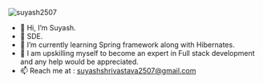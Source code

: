 <p align="left"> <img src="https://komarev.com/ghpvc/?username=suyash2507&label=Profile%20views&color=blueviolet&style=flat" alt="suyash2507" /> </p>


- 👋 Hi, I’m Suyash. 
- 🌱 SDE.
- 🔭 I’m currently learning Spring framework along with Hibernates.
- 💬 I am upskilling myself to become an expert in Full stack development and any help would be appreciated.
- 📫 Reach me at : suyashshrivastava2507@gmail.com
<!--- 👀 I’m interested in programming in Java
- 🌱 I’m currently learning Spring framework. 
-->
<!--
**Suyash2507/Suyash2507** is a ✨ _special_ ✨ repository because its `README.md` (this file) appears on your GitHub profile.

Here are some ideas to get you started:

- 🔭 I’m currently working on ...
- 🌱 I’m currently learning ...
- 👯 I’m looking to collaborate on ...
- 🤔 I’m looking for help with ...
- 💬 Ask me about ...
- 📫 How to reach me: ...
- 😄 Pronouns: ...
- ⚡ Fun fact: ...
-->
